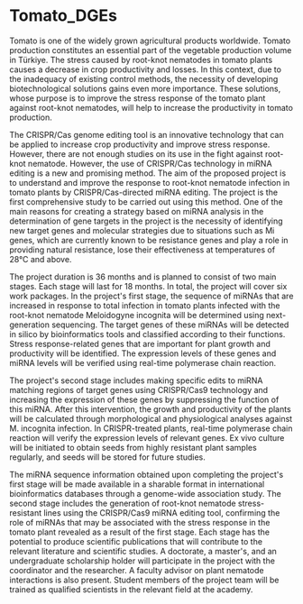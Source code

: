 # Tomato_DGEs

Tomato is one of the widely grown agricultural products worldwide. Tomato production constitutes an essential part of the vegetable production volume in Türkiye. The stress caused by root-knot nematodes in tomato plants causes a decrease in crop productivity and losses. In this context, due to the inadequacy of existing control methods, the necessity of developing biotechnological solutions gains even more importance. These solutions, whose purpose is to improve the stress response of the tomato plant against root-knot nematodes, will help to increase the productivity in tomato production.

The CRISPR/Cas genome editing tool is an innovative technology that can be applied to increase crop productivity and improve stress response. However, there are not enough studies on its use in the fight against root-knot nematode. However, the use of CRISPR/Cas technology in miRNA editing is a new and promising method. The aim of the proposed project is to understand and improve the response to root-knot nematode infection in tomato plants by CRISPR/Cas-directed miRNA editing. The project is the first comprehensive study to be carried out using this method. One of the main reasons for creating a strategy based on miRNA analysis in the determination of gene targets in the project is the necessity of identifying new target genes and molecular strategies due to situations such as Mi genes, which are currently known to be resistance genes and play a role in providing natural resistance, lose their effectiveness at temperatures of 28°C and above.

The project duration is 36 months and is planned to consist of two main stages. Each stage will last for 18 months. In total, the project will cover six work packages. In the project's first stage, the sequence of miRNAs that are increased in response to total infection in tomato plants infected with the root-knot nematode Meloidogyne incognita will be determined using next-generation sequencing. The target genes of these miRNAs will be detected in silico by bioinformatics tools and classified according to their functions. Stress response-related genes that are important for plant growth and productivity will be identified. The expression levels of these genes and miRNA levels will be verified using real-time polymerase chain reaction.

The project's second stage includes making specific edits to miRNA matching regions of target genes using CRISPR/Cas9 technology and increasing the expression of these genes by suppressing the function of this miRNA. After this intervention, the growth and productivity of the plants will be calculated through morphological and physiological analyses against M. incognita infection. In CRISPR-treated plants, real-time polymerase chain reaction will verify the expression levels of relevant genes. Ex vivo culture will be initiated to obtain seeds from highly resistant plant samples regularly, and seeds will be stored for future studies.

The miRNA sequence information obtained upon completing the project's first stage will be made available in a sharable format in international bioinformatics databases through a genome-wide association study. The second stage includes the generation of root-knot nematode stress-resistant lines using the CRISPR/Cas9 miRNA editing tool, confirming the role of miRNAs that may be associated with the stress response in the tomato plant revealed as a result of the first stage. Each stage has the potential to produce scientific publications that will contribute to the relevant literature and scientific studies. A doctorate, a master's, and an undergraduate scholarship holder will participate in the project with the coordinator and the researcher. A faculty advisor on plant nematode interactions is also present. Student members of the project team will be trained as qualified scientists in the relevant field at the academy.

